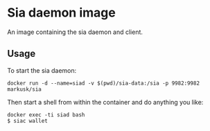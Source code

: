 # Sia daemon image

An image containing the sia daemon and client.

## Usage

To start the sia daemon:

    docker run -d --name=siad -v $(pwd)/sia-data:/sia -p 9982:9982 markusk/sia

Then start a shell from within the container and do anything you like:

    docker exec -ti siad bash
    $ siac wallet
